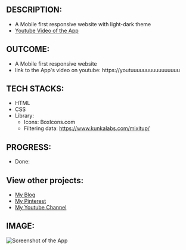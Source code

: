 
## DESCRIPTION:
- A Mobile first responsive website with light-dark theme
- [Youtube Video of the App](https://youtuuuuuuuuuuuuuuuuuuuuuuuu)

## OUTCOME:
- A Mobile first responsive website
- link to the App's video on youtube: https://youtuuuuuuuuuuuuuuuu

## TECH STACKS:
- HTML
- CSS
- Library: 
    - Icons: BoxIcons.com
    - Filtering data: https://www.kunkalabs.com/mixitup/

## PROGRESS:
- Done: 


## View other projects:
- [My Blog](https://hashnode.com/@marizoo)
- [My Pinterest](https://pin.it/16vGwjy)
- [My Youtube Channel](https://www.youtube.com/channel/UCfkbnM9WvHD3mjecBiGHCBQ/playlists)


## IMAGE:
![Screenshot of the App](./screenshots/500000000000000)
